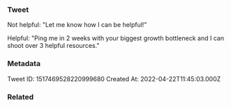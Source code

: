 ### Tweet
Not helpful: "Let me know how I can be helpful!"

Helpful: "Ping me in 2 weeks with your biggest growth bottleneck and I can shoot over 3 helpful resources."

### Metadata
Tweet ID: 1517469528220999680
Created At: 2022-04-22T11:45:03.000Z

### Related

